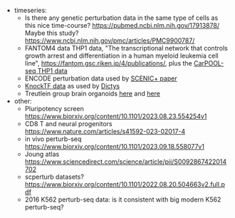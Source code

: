 
- timeseries:
    - Is there any genetic perturbation data in the same type of cells as this nice time-course? https://pubmed.ncbi.nlm.nih.gov/17913878/ Maybe this study?  https://www.ncbi.nlm.nih.gov/pmc/articles/PMC9900787/
    - FANTOM4 data THP1 data, "The transcriptional network that controls growth arrest and differentiation in a human myeloid leukemia cell line", https://fantom.gsc.riken.jp/4/publications/, plus the [CarPOOL-seq THP1 data](https://www.nature.com/articles/s41592-022-01705-x)
    - ENCODE perturbation data used by [SCENIC+ paper](https://www.nature.com/articles/s41592-023-01938-4) 
    - [KnockTF data](https://www.ncbi.nlm.nih.gov/pmc/articles/PMC6943067/) as used by [Dictys](https://www.biorxiv.org/content/10.1101/2022.09.14.508036v1.full.pdf)
    - Treutlein group brain organoids [here](https://www.nature.com/articles/s41586-022-05279-8) and [here](https://www.nature.com/articles/s41586-023-06473-y)
- other:
    - Pluripotency screen https://www.biorxiv.org/content/10.1101/2023.08.23.554254v1
    - CD8 T and neural progenitors https://www.nature.com/articles/s41592-023-02017-4
    - in vivo perturb-seq https://www.biorxiv.org/content/10.1101/2023.09.18.558077v1
    - Joung atlas https://www.sciencedirect.com/science/article/pii/S0092867422014702
    - scperturb datasets? https://www.biorxiv.org/content/10.1101/2022.08.20.504663v2.full.pdf
    - 2016 K562 perturb-seq data: is it consistent with big modern K562 perturb-seq?
